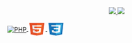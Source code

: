 <div align="center">
  <a href="https://github.com/Mouraaka">
  <img width="58.8%" src="https://github-readme-stats.vercel.app/api?username=Mouraaka&show_icons=true&theme=dark&include_all_commits=true&count_private=true"/>
  <img width="38.8%" src="https://github-readme-stats.vercel.app/api/top-langs/?username=Mouraaka&layout=compact&langs_count=7&theme=dark"/>
</div>
<div style="display: inline_block"><br>
  <img align="center" alt="PHP" height="30" width="40" src="https://cdn.jsdelivr.net/gh/devicons/devicon/icons/php/php-original.svg" />
  <img align="center" alt="HTML" height="30" width="40" src="https://raw.githubusercontent.com/devicons/devicon/master/icons/html5/html5-original.svg">
  <img align="center" alt="CSS" height="30" width="40" src="https://raw.githubusercontent.com/devicons/devicon/master/icons/css3/css3-original.svg">
</div>
